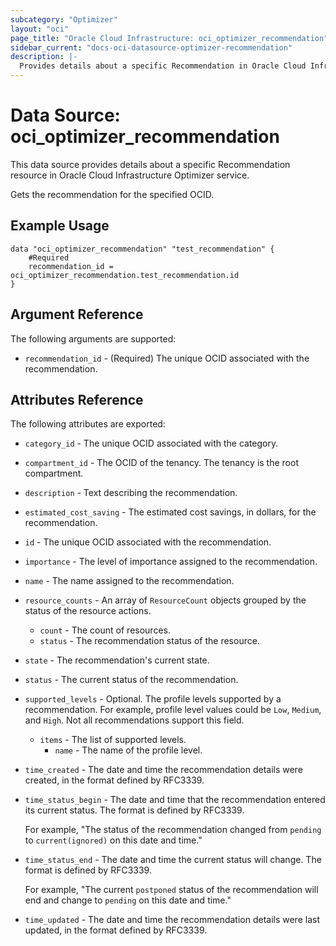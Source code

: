 ```yaml
---
subcategory: "Optimizer"
layout: "oci"
page_title: "Oracle Cloud Infrastructure: oci_optimizer_recommendation"
sidebar_current: "docs-oci-datasource-optimizer-recommendation"
description: |-
  Provides details about a specific Recommendation in Oracle Cloud Infrastructure Optimizer service
---
```


# Data Source: oci_optimizer_recommendation
This data source provides details about a specific Recommendation resource in Oracle Cloud Infrastructure Optimizer service.

Gets the recommendation for the specified OCID.


## Example Usage

```hcl
data "oci_optimizer_recommendation" "test_recommendation" {
	#Required
	recommendation_id = oci_optimizer_recommendation.test_recommendation.id
}
```

## Argument Reference

The following arguments are supported:

* `recommendation_id` - (Required) The unique OCID associated with the recommendation.


## Attributes Reference

The following attributes are exported:

* `category_id` - The unique OCID associated with the category.
* `compartment_id` - The OCID of the tenancy. The tenancy is the root compartment.
* `description` - Text describing the recommendation.
* `estimated_cost_saving` - The estimated cost savings, in dollars, for the recommendation.
* `id` - The unique OCID associated with the recommendation.
* `importance` - The level of importance assigned to the recommendation.
* `name` - The name assigned to the recommendation.
* `resource_counts` - An array of `ResourceCount` objects grouped by the status of the resource actions.
	* `count` - The count of resources.
	* `status` - The recommendation status of the resource.
* `state` - The recommendation's current state.
* `status` - The current status of the recommendation.
* `supported_levels` - Optional. The profile levels supported by a recommendation. For example, profile level values could be `Low`, `Medium`, and `High`. Not all recommendations support this field. 
	* `items` - The list of supported levels.
		* `name` - The name of the profile level.
* `time_created` - The date and time the recommendation details were created, in the format defined by RFC3339.
* `time_status_begin` - The date and time that the recommendation entered its current status. The format is defined by RFC3339.

	For example, "The status of the recommendation changed from `pending` to `current(ignored)` on this date and time." 
* `time_status_end` - The date and time the current status will change. The format is defined by RFC3339.

	For example, "The current `postponed` status of the recommendation will end and change to `pending` on this date and time." 
* `time_updated` - The date and time the recommendation details were last updated, in the format defined by RFC3339.

